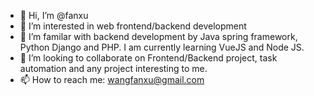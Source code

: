 - 👋 Hi, I’m @fanxu
- 👀 I’m interested in web frontend/backend development
- 🌱 I’m familar with backend development by Java spring framework, Python Django and PHP. I am currently learning VueJS and Node JS.
- 💞️ I’m looking to collaborate on Frontend/Backend project, task automation and any project interesting to me.
- 📫 How to reach me: wangfanxu@gmail.com

<!---
wangfanxu/wangfanxu is a ✨ special ✨ repository because its `README.md` (this file) appears on your GitHub profile.
You can click the Preview link to take a look at your changes.
--->
